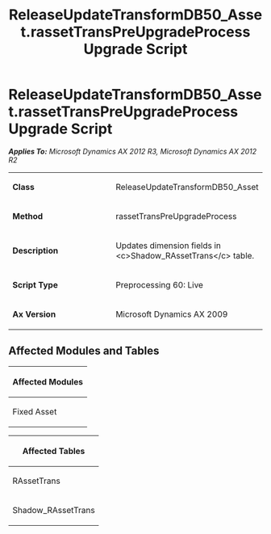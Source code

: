 ﻿---
title: ReleaseUpdateTransformDB50_Asset.rassetTransPreUpgradeProcess Upgrade Script
TOCTitle: ReleaseUpdateTransformDB50_Asset.rassetTransPreUpgradeProcess Upgrade Script
ms:assetid: 85aec708-3c54-9bcb-755f-b86461ca252b
ms:mtpsurl: https://msdn.microsoft.com/en-us/library/JJ686034(v=AX.60)
ms:contentKeyID: 49709485
ms.date: 05/18/2015
mtps_version: v=AX.60
---

# ReleaseUpdateTransformDB50\_Asset.rassetTransPreUpgradeProcess Upgrade Script 


_**Applies To:** Microsoft Dynamics AX 2012 R3, Microsoft Dynamics AX 2012 R2_

<table>
<colgroup>
<col style="width: 50%" />
<col style="width: 50%" />
</colgroup>
<tbody>
<tr class="odd">
<td><p><strong>Class</strong></p></td>
<td><p>ReleaseUpdateTransformDB50_Asset</p></td>
</tr>
<tr class="even">
<td><p><strong>Method</strong></p></td>
<td><p>rassetTransPreUpgradeProcess</p></td>
</tr>
<tr class="odd">
<td><p><strong>Description</strong></p></td>
<td><p>Updates dimension fields in &lt;c&gt;Shadow_RAssetTrans&lt;/c&gt; table.</p></td>
</tr>
<tr class="even">
<td><p><strong>Script Type</strong></p></td>
<td><p>Preprocessing 60: Live</p></td>
</tr>
<tr class="odd">
<td><p><strong>Ax Version</strong></p></td>
<td><p>Microsoft Dynamics AX 2009</p></td>
</tr>
</tbody>
</table>


## Affected Modules and Tables

<table>
<colgroup>
<col style="width: 100%" />
</colgroup>
<thead>
<tr class="header">
<th><p>Affected Modules</p></th>
</tr>
</thead>
<tbody>
<tr class="odd">
<td><p>Fixed Asset</p></td>
</tr>
</tbody>
</table>


<table>
<colgroup>
<col style="width: 100%" />
</colgroup>
<thead>
<tr class="header">
<th><p>Affected Tables</p></th>
</tr>
</thead>
<tbody>
<tr class="odd">
<td><p>RAssetTrans</p></td>
</tr>
<tr class="even">
<td><p>Shadow_RAssetTrans</p></td>
</tr>
</tbody>
</table>

  


